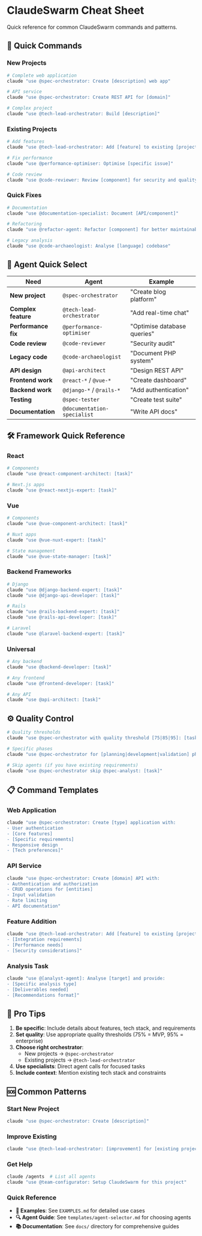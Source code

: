 # ClaudeSwarm Cheat Sheet

Quick reference for common ClaudeSwarm commands and patterns.

## 🚀 Quick Commands

### New Projects
```bash
# Complete web application
claude "use @spec-orchestrator: Create [description] web app"

# API service
claude "use @spec-orchestrator: Create REST API for [domain]"

# Complex project
claude "use @tech-lead-orchestrator: Build [description]"
```

### Existing Projects
```bash
# Add features
claude "use @tech-lead-orchestrator: Add [feature] to existing [project]"

# Fix performance
claude "use @performance-optimiser: Optimise [specific issue]"

# Code review
claude "use @code-reviewer: Review [component] for security and quality"
```

### Quick Fixes
```bash
# Documentation
claude "use @documentation-specialist: Document [API/component]"

# Refactoring
claude "use @refactor-agent: Refactor [component] for better maintainability"

# Legacy analysis
claude "use @code-archaeologist: Analyse [language] codebase"
```

## 🎯 Agent Quick Select

| Need | Agent | Example |
|------|-------|---------|
| **New project** | `@spec-orchestrator` | "Create blog platform" |
| **Complex feature** | `@tech-lead-orchestrator` | "Add real-time chat" |
| **Performance fix** | `@performance-optimiser` | "Optimise database queries" |
| **Code review** | `@code-reviewer` | "Security audit" |
| **Legacy code** | `@code-archaeologist` | "Document PHP system" |
| **API design** | `@api-architect` | "Design REST API" |
| **Frontend work** | `@react-*` / `@vue-*` | "Create dashboard" |
| **Backend work** | `@django-*` / `@rails-*` | "Add authentication" |
| **Testing** | `@spec-tester` | "Create test suite" |
| **Documentation** | `@documentation-specialist` | "Write API docs" |

## 🛠️ Framework Quick Reference

### React
```bash
# Components
claude "use @react-component-architect: [task]"

# Next.js apps  
claude "use @react-nextjs-expert: [task]"
```

### Vue
```bash
# Components
claude "use @vue-component-architect: [task]"

# Nuxt apps
claude "use @vue-nuxt-expert: [task]"

# State management
claude "use @vue-state-manager: [task]"
```

### Backend Frameworks
```bash
# Django
claude "use @django-backend-expert: [task]"
claude "use @django-api-developer: [task]"

# Rails  
claude "use @rails-backend-expert: [task]"
claude "use @rails-api-developer: [task]"

# Laravel
claude "use @laravel-backend-expert: [task]"
```

### Universal
```bash
# Any backend
claude "use @backend-developer: [task]"

# Any frontend
claude "use @frontend-developer: [task]"

# Any API
claude "use @api-architect: [task]"
```

## ⚙️ Quality Control

```bash
# Quality thresholds
claude "use @spec-orchestrator with quality threshold [75|85|95]: [task]"

# Specific phases
claude "use @spec-orchestrator for [planning|development|validation] phase only: [task]"

# Skip agents (if you have existing requirements)
claude "use @spec-orchestrator skip @spec-analyst: [task]"
```

## 📋 Command Templates

### Web Application
```bash
claude "use @spec-orchestrator: Create [type] application with:
- User authentication
- [Core features]
- [Specific requirements]
- Responsive design
- [Tech preferences]"
```

### API Service
```bash
claude "use @spec-orchestrator: Create [domain] API with:
- Authentication and authorization
- CRUD operations for [entities]
- Input validation
- Rate limiting
- API documentation"
```

### Feature Addition
```bash
claude "use @tech-lead-orchestrator: Add [feature] to existing [project type] with:
- [Integration requirements]
- [Performance needs]
- [Security considerations]"
```

### Analysis Task
```bash
claude "use @[analyst-agent]: Analyse [target] and provide:
- [Specific analysis type]
- [Deliverables needed]
- [Recommendations format]"
```

## 🔧 Pro Tips

1. **Be specific**: Include details about features, tech stack, and requirements
2. **Set quality**: Use appropriate quality thresholds (75% = MVP, 95% = enterprise)
3. **Choose right orchestrator**: 
   - New projects → `@spec-orchestrator`
   - Existing projects → `@tech-lead-orchestrator`
4. **Use specialists**: Direct agent calls for focused tasks
5. **Include context**: Mention existing tech stack and constraints

## 🆘 Common Patterns

### Start New Project
```bash
claude "use @spec-orchestrator: Create [description]"
```

### Improve Existing
```bash
claude "use @tech-lead-orchestrator: [improvement] for [existing project]"
```

### Get Help
```bash
claude /agents  # List all agents
claude "use @team-configurator: Setup ClaudeSwarm for this project"
```

### Quick Reference
- **📖 Examples**: See `EXAMPLES.md` for detailed use cases
- **🔍 Agent Guide**: See `templates/agent-selector.md` for choosing agents
- **📚 Documentation**: See `docs/` directory for comprehensive guides